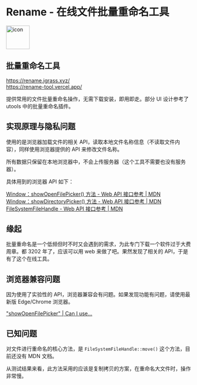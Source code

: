 # Rename - 在线文件批量重命名工具

<img src="./src/assets/icon256.ico" width="64" alt="icon"/>

## 批量重命名工具

<https://rename.jgrass.xyz/>  
<https://rename-tool.vercel.app/>

提供常用的文件批量重命名操作，无需下载安装，即用即走。部分 UI 设计参考了 utools 中的批量重命名插件。

## 实现原理与隐私问题

使用的是浏览器加载文件的相关 API，读取本地文件名称信息（不读取文件内容），同样使用浏览器提供的 API 来修改文件名称。

所有数据只保留在本地浏览器中，不会上传服务器（这个工具不需要也没有服务器）。

具体用到的浏览器 API 如下：

[Window：showOpenFilePicker() 方法 - Web API 接口参考 | MDN](https://developer.mozilla.org/zh-CN/docs/Web/API/Window/showOpenFilePicker )  
[Window：showDirectoryPicker() 方法 - Web API 接口参考 | MDN](https://developer.mozilla.org/zh-CN/docs/Web/API/Window/showDirectoryPicker )  
[FileSystemFileHandle - Web API 接口参考 | MDN](https://developer.mozilla.org/zh-CN/docs/Web/API/FileSystemFileHandle )

## 缘起

批量重命名是一个低频但时不时又会遇到的需求，为此专门下载一个软件过于大费周章。都 3202 年了，应该可以用 web 来做了吧。果然发现了相关的 API，于是有了这个在线工具。

## 浏览器兼容问题

因为使用了实验性的 API，浏览器兼容会有问题。如果发现功能有问题，请使用最新版 Edge/Chrome 浏览器。

["showOpenFilePicker" | Can I use...](https://caniuse.com/?search=showOpenFilePicker )

## 已知问题

对文件进行重命名的核心方法，是 `FileSystemFileHandle::move()` 这个方法，目前还没有 MDN 文档。

从测试结果来看，此方法采用的应该是复制拷贝的方案，在重命名大文件时，操作非常慢。
